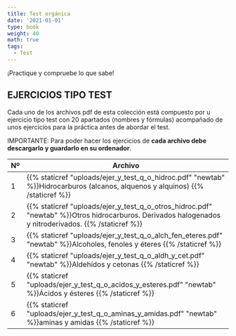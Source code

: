 ```yaml
---
title: Test orgánica
date: '2021-01-01'
type: book
weight: 40
math: true
tags:
  - Test
---
```


¡Practique y compruebe lo que sabe!

<!--more-->

## EJERCICIOS TIPO TEST

Cada uno de los archivos pdf de esta colección está compuesto por u ejercicio tipo test con 20 apartados (nombres y fórmulas) acompañado de unos ejercicios para la práctica antes de abordar el test.

IMPORTANTE: Para poder hacer los ejercicios de **cada archivo debe descargarlo y guardarlo en su ordenador**.



| Nº   | Archivo                                                      |
| ---- | ------------------------------------------------------------ |
| 1    | {{% staticref "uploads/ejer_y_test_q_o_hidroc.pdf" "newtab" %}}Hidrocarburos (alcanos, alquenos y alquinos)  {{% /staticref %}} |
| 2    | {{% staticref "uploads/ejer_y_test_q_o_otros_hidroc.pdf" "newtab" %}}Otros hidrocarburos. Derivados halogenados y nitroderivados.   {{% /staticref %}} |
| 3    | {{% staticref "uploads/ejer_y_test_q_o_alch_fen_eteres.pdf" "newtab" %}}Alcoholes, fenoles y éteres  {{% /staticref %}} |
| 4    | {{% staticref "uploads/ejer_y_test_q_o_aldh_y_cet.pdf" "newtab" %}}Aldehídos y cetonas  {{% /staticref %}} |
| 5    | {{% staticref "uploads/ejer_y_test_q_o_acidos_y_esteres.pdf" "newtab" %}}Ácidos y ésteres  {{% /staticref %}} |
| 6    | {{% staticref "uploads/ejer_y_test_q_o_aminas_y_amidas.pdf" "newtab" %}}aminas y amidas  {{% /staticref %}} |






